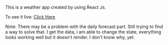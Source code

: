 This is a weather app created by using React Js.

To see it live: [Click Here](https://doganfurkan.github.io/weatherapp)

Note: There may be a problem with the daily forecast part. Still trying to find a way to solve that. I get the data, i am able to change the state, everything looks working well but it doesn't render. I don't know why, yet.

